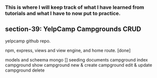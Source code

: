 ### This is where I will keep track of what I have learned from tutorials and what I have to now put to practice.

## section-39: YelpCamp Campgrounds CRUD

yelpcamp github repo.

npm, express, views and view engine, and home route.  [done]

 models and scheema mongo   []
 seeding documents
 campground index 
 campground show
 campground new & create
 campground edit & update
 campground delete
 





